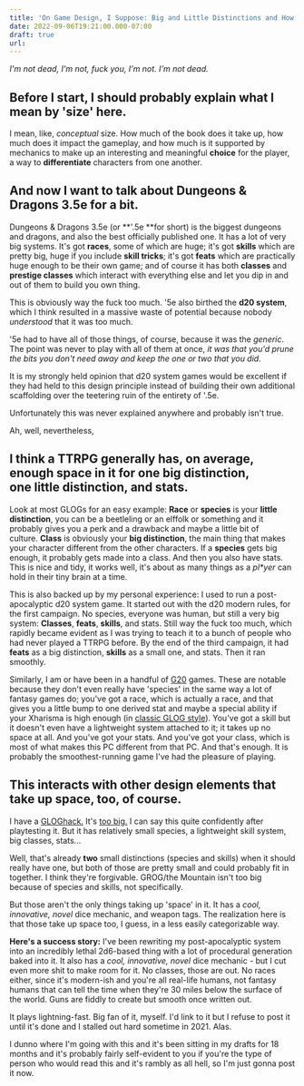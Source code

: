 ```yaml
---
title: 'On Game Design, I Suppose: Big and Little Distinctions and How Much Space a TTRPG Has for Them'
date: 2022-09-06T19:21:00.000-07:00
draft: true
url: 
---
```


_I'm not dead, I'm not, fuck you, I'm not. I'm not dead._

Before I start, I should probably explain what I mean by 'size' here.
---------------------------------------------------------------------

I mean, like, _conceptual_ size. How much of the book does it take up, how much does it impact the gameplay, and how much is it supported by mechanics to make up an interesting and meaningful **choice** for the player, a way to **differentiate** characters from one another.

And now I want to talk about Dungeons & Dragons 3.5e for a bit. 
----------------------------------------------------------------

Dungeons & Dragons 3.5e (or **'.5e **for short) is the biggest dungeons and dragons, and also the best officially published one. It has a lot of very big systems. It's got **races**, some of which are huge; it's got **skills** which are pretty big, huge if you include **skill tricks**; it's got **feats** which are practically huge enough to be their own game; and of course it has both **classes** and **prestige classes** which interact with everything else and let you dip in and out of them to build you own thing.

This is obviously way the fuck too much. '5e also birthed the **d20 system**, which I think resulted in a massive waste of potential because nobody _understood_ that it was too much.

'5e had to have all of those things, of course, because it was the _generic_. The point was never to play with all of them at once, _it was that you'd prune the bits you don't need away and keep the one or two that you did._ 

It is my strongly held opinion that d20 system games would be excellent if they had held to this design principle instead of building their own additional scaffolding over the teetering ruin of the entirety of '.5e.

Unfortunately this was never explained anywhere and probably isn't true. 

Ah, well, nevertheless,

I think a TTRPG generally has, on average, enough **space** in it for one **big distinction**, one **little distinction**, and stats.
-------------------------------------------------------------------------------------------------------------------------------------

Look at most GLOGs for an easy example: **Race** or **species** is your **little distinction**, you can be a beetleling or an elffolk or something and it probably gives you a perk and a drawback and maybe a little bit of culture. **Class** is obviously your **big distinction**, the main thing that makes your character different from the other characters. If a **species** gets big enough, it probably gets made into a class. And then you also have stats. This is nice and tidy, it works well, it's about as many things as a _pl\*yer_ can hold in their tiny brain at a time.

This is also backed up by my personal experience: I used to run a post-apocalyptic d20 system game. It started out with the d20 modern rules, for the first campaign. No species, everyone was human, but still a very big system: **Classes**, **feats**, **skills**, and stats. Still way the fuck too much, which rapidly became evident as I was trying to teach it to a bunch of people who had never played a TTRPG before. By the end of the third campaign, it had **feats** as a big distinction, **skills** as a small one, and stats. Then it ran smoothly.

Similarly, I am or have been in a handful of [G20](https://as-they-must.blogspot.com/2020/04/no-light-no-warmth-glog-expedition-new.html) games. These are notable because they don't even really have 'species' in the same way a lot of fantasy games do; you've got a race, which is actually a race, and that gives you a little bump to one derived stat and maybe a special ability if your Xharisma is high enough (in [classic GLOG style](https://goblinpunch.blogspot.com/2013/10/i-killed-all-humans.html)). You've got a skill but it doesn't even have a lightweight system attached to it; it takes up no space at all. And you've got your stats. And you've got your class, which is most of what makes this PC different from that PC. And that's enough. It is probably the smoothest-running game I've had the pleasure of playing.

This interacts with other design elements that take up space, too, of course.
-----------------------------------------------------------------------------

I have a [GLOGhack.](https://madqueenscourt.blogspot.com/2020/04/glog-grog.html) It's [too big.](https://madqueenscourt.blogspot.com/2020/04/mountain-players-handbook.html) I can say this quite confidently after playtesting it. But it has relatively small species, a lightweight skill system, big classes, stats...

Well, that's already **two** small distinctions (species and skills) when it should really have one, but both of those are pretty small and could probably fit in together. I think they're forgivable. GROG/the Mountain isn't too big because of species and skills, not specifically.

But those aren't the only things taking up 'space' in it. It has a _cool, innovative, novel_ dice mechanic, and weapon tags. The realization here is that those take up space too, I guess, in a less easily categorizable way.

**Here's a success story:** I've been rewriting my post-apocalyptic system into an incredibly lethal 2d6-based thing with a lot of procedural generation baked into it. It also has a _cool, innovative, novel_ dice mechanic - but I cut even more shit to make room for it. No classes, those are out. No races either, since it's modern-ish and you're all real-life humans, not fantasy humans that can tell the time when they're 30 miles below the surface of the world. Guns are fiddly to create but smooth once written out.

It plays lightning-fast. Big fan of it, myself. I'd link to it but I refuse to post it until it's done and I stalled out hard sometime in 2021. Alas.

I dunno where I'm going with this and it's been sitting in my drafts for 18 months and it's probably fairly self-evident to you if you're the type of person who would read this and it's rambly as all hell, so I'm just gonna post it now.